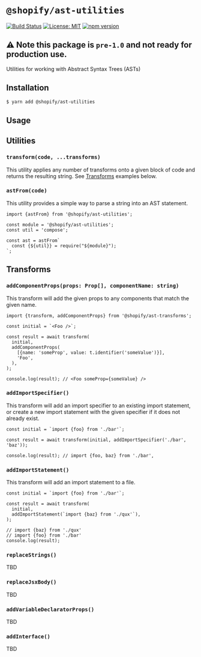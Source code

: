# `@shopify/ast-utilities`

[![Build Status](https://travis-ci.org/Shopify/quilt.svg?branch=master)](https://travis-ci.org/Shopify/quilt)
[![License: MIT](https://img.shields.io/badge/License-MIT-green.svg)](LICENSE.md) [![npm version](https://badge.fury.io/js/%40shopify%2Fast-utilities.svg)](https://badge.fury.io/js/%40shopify%2Fast-utilities.svg)

## ⚠ Note this package is `pre-1.0` and not ready for production use.

Utilities for working with Abstract Syntax Trees (ASTs)

## Installation

```bash
$ yarn add @shopify/ast-utilities
```

## Usage

## Utilities

### `transform(code, ...transforms)`

This utility applies any number of transforms onto a given block of code and returns the resulting string. See [Transforms](#transforms) examples below.

### `astFrom(code)`

This utility provides a simple way to parse a string into an AST statement.

```
import {astFrom} from '@shopify/ast-utilities';

const module = '@shopify/ast-utilities';
const util = 'compose';

const ast = astFrom`
  const {${util}} = require("${module}");
`;
```

## Transforms

### `addComponentProps(props: Prop[], componentName: string)`

This transform will add the given props to any components that match the given name.

```tsx
import {transform, addComponentProps} from '@shopify/ast-transforms';

const initial = `<Foo />`;

const result = await transform(
  initial,
  addComponentProps(
    [{name: 'someProp', value: t.identifier('someValue')}],
    'Foo',
  ),
);

console.log(result); // <Foo someProp={someValue} />
```

### `addImportSpecifier()`

This transform will add an import specifier to an existing import statement, or create a new import statement with the given specifier if it does not already exist.

```tsx
const initial = `import {foo} from './bar'`;

const result = await transform(initial, addImportSpecifier('./bar', 'baz'));

console.log(result); // import {foo, baz} from './bar',
```

### `addImportStatement()`

This transform will add an import statement to a file.

```tsx
const initial = `import {foo} from './bar'`;

const result = await transform(
  initial,
  addImportStatement(`import {baz} from './qux'`),
);

// import {baz} from './qux'
// import {foo} from './bar'
console.log(result);
```

### `replaceStrings()`

TBD

### `replaceJsxBody()`

TBD

### `addVariableDeclaratorProps()`

TBD

### `addInterface()`

TBD
